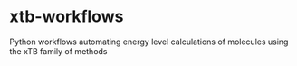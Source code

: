 # xtb-workflows
Python workflows automating energy level calculations of molecules using the xTB family of methods
